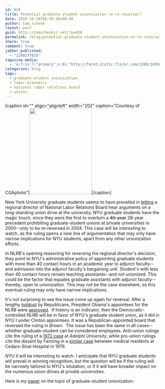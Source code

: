 ```yaml
---
id: 828
title: Potential graduate-student unionization re-re-reversal?
date: 2010-10-28T08:56:58+00:00
author: tom_schenk
layout: post
guid: http://tomschenkjr.net/?p=828
permalink: /blog/potential-graduate-student-unionization-re-re-reversal/
share: true
comment: true
jabber_published:
  - "1288277819"
tagazine-media:
  - 'a:7:{s:7:"primary";s:61:"http://farm3.static.flickr.com/2208/2455065805_7ac5ede399.jpg";s:6:"images";a:1:{s:61:"http://farm3.static.flickr.com/2208/2455065805_7ac5ede399.jpg";a:6:{s:8:"file_url";s:61:"http://farm3.static.flickr.com/2208/2455065805_7ac5ede399.jpg";s:5:"width";s:3:"360";s:6:"height";s:3:"500";s:4:"type";s:5:"image";s:4:"area";s:6:"180000";s:9:"file_path";s:0:"";}}s:6:"videos";a:0:{}s:11:"image_count";s:1:"1";s:6:"author";s:6:"176156";s:7:"blog_id";s:7:"8375094";s:9:"mod_stamp";s:19:"2010-11-10 01:19:24";}'
categories: blog 
tags:
  - graduate-student unionization
  - labor economics
  - national labor relations board
  - unions
---
```

[caption id="" align="alignleft" width="202" caption="Courtesy of CGAphoto"]<a href="http://www.flickr.com/photos/cgin03/2455065805/sizes/m/in/photostream/"><img class="  " title="Union signs" src="http://farm3.static.flickr.com/2208/2455065805_7ac5ede399.jpg" alt="" width="202" height="280" /></a>[/caption]

New York University graduate students seems to have prevailed in <a href="http://www.insidehighered.com/news/2010/10/28/nlrb">letting</a> a regional director of National Labor Relations Board hear arguments on a long-standing union drive at the university. NYU graduate students have the magic touch, since they were the first to overturn a <del>40-year</del> 28-year precedent prohibiting graduate-student unions at private universities in 2000--only to be re-reversed in 2004. This case will be interesting to watch, as the ruling opens a new line of argumentation that may only have narrow implications for NYU students, apart from any other unionization efforts.

In NLRB's opening reasoning for reversing the regional director's decision, they point to NYU's administrative policy of appointing graduate students with more than 40 contact hours in an academic year to adjunct faculty--and admission into the adjunct faculty's bargaining unit. Student's with less than 40 contact hours remain teaching assistants--and not unionized. This could be the factor that equates graduate assistants with adjunct faculty--thereby, open to unionization. This may not be the case elsewhere, so this eventual ruling may only have narrow implications.

It's not surprising to see the issue come up again for reversal. After a lengthy <a href="http://www.nytimes.com/2010/03/26/us/politics/26brfs-REPUBLICANSL_BRF.html?partner=rssnyt&amp;emc=rss">holdout</a> by Republicans, President Obama's appointees for the NLRB were <a href="http://www.nytimes.com/2010/06/23/us/23brfs-AFTER3YEARSL_BRF.html?partner=rssnyt&amp;emc=rss">approved</a>.  If history is an indicator, then the Democratic-controlled NLRB will be in favor of NYU's graduate student union, as it did in <em>NYU I</em> under Clinton appointees. It was a Republican-appointed board that reversed the ruling in <em>Brown</em>.  The issue has been the same in all cases--whether graduate-student can be considered employees. Anti-union rulings cite the ruling of a <a href="http://www.scribd.com/full/344660?access_key=a0siqsvlwmoiu">1972 case</a> at <em>Adelphi University</em>, while pro-union rulings cite the dissent by Fanning in a <a href="http://www.scribd.com/doc/344654/CedarsSinai-Medical-Center-NLRB">similar case</a> between medical residents at Cedars-Sinai Hospital in 1976.

<em>NYU II </em>will be interesting to watch. I anticipate that NYU graduate students will prevail in winning recognition, but the question will be if the ruling will be narrowly tailored to NYU's situtation, or if it will have broader impact on the numerous union drives at private universities.

Here is my <a href="http://tomschenkjr.net/wordpress/wp-content/uploads/2009/07/eegsu.pdf">paper</a> on the topic of graduate-student unionization.